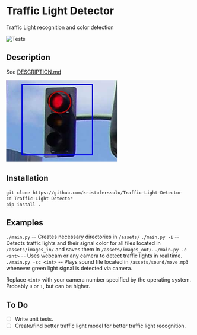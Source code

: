 # Traffic Light Detector
Traffic Light recognition and color detection

![Tests](https://github.com/kristoferssolo/Traffic-Light-Detector/actions/workflows/tests.yml/badge.svg)

## Description
See [DESCRIPTION.md](./DESCRIPTION.md)

![Red light](./media/red.jpg)

## Installation

```shell
git clone https://github.com/kristoferssolo/Traffic-Light-Detector
cd Traffic-Light-Detector
pip install .
```

## Examples
`./main.py` -- Creates necessary directories in `/assets/`
`./main.py -i` -- Detects traffic lights and their signal color for all files located in `/assets/images_in/` and saves them in `/assets/images_out/`.
`./main.py -c <int>` -- Uses webcam or any camera to detect traffic lights in real time.
`./main.py -sc <int>` -- Plays sound file located in `/assets/sound/move.mp3` whenever green light signal is detected via camera.

Replace `<int>` with your camera number specified by the operating system. Probably `0` or `1`, but can be higher.

## To Do
- [ ] Write unit tests.
- [ ] Create/find better traffic light model for better traffic light recognition.
